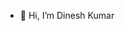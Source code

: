 - 👋 Hi, I’m Dinesh Kumar


<!---
Dineshsoni02/Dineshsoni02 is a ✨ special ✨ repository because its `README.md` (this file) appears on your GitHub profile.
You can click the Preview link to take a look at your changes.
--->
